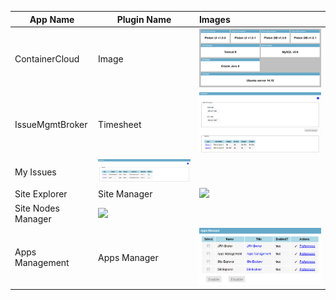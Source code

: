 App Name | Plugin Name | Images
-------- | ----------- | :-----
ContainerCloud | Image | ![DockerBroker](images/piston-docker-cloud.png)
IssueMgmtBroker | Timesheet | ![Timesheet](images/timesheet.png)
 | My Issues | ![Apps Manager Plugin](images/my-issues.png)
Site Explorer | Site Manager | <img src="http://pistonportal.files.wordpress.com/2014/10/site-manager1.png" />
 | Site Nodes Manager | <img src="http://pistonportal.files.wordpress.com/2014/10/site-nodes-manager1.png" />
Apps Management | Apps Manager | ![Apps Manager Plugin](images/manage-apps1.png)

